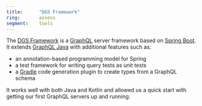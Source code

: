 ```yaml
---
title:      "DGS Framework"
ring:       assess
segment:    tools
---
```


The [DGS Framework](https://netflix.github.io/dgs/) is a [GraphQL](https://graphql.org/) server framework based on [Spring Boot](https://spring.io/projects/spring-boot/).
It extends [GraphQL Java](https://www.graphql-java.com/) with additional features such as:
- an annotation-based programming model for Spring
- a test framework for writing query tests as unit tests
- a [Gradle](https://gradle.org/) code generation plugin to create types from a GraphQL schema

It works well with both Java and Kotlin and allowed us a quick start with getting our first GraphQL servers up and running.
